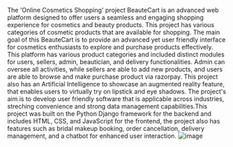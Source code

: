The 'Online Cosmetics Shopping' project BeauteCart is an advanced web platform designed to offer users a seamless and engaging shopping experience for cosmetics and beauty products.
This project has various categories of cosmetic products that are available for shopping. The main goal of this BeauteCart is to provide an advanced yet user friendly interface for 
cosmetics enthusiasts to explore and purchase products effectively. This platform has various product categories and included distinct modules for users, sellers, admin, beautician, 
and delivery functionalities. Admin can oversee all activities, while sellers are able to add new products, and users are able to browse and make purchase product via razorpay. This
project also has an Artificial Intelligence to showcase an augmented reality feature, that enables users to virtually try on lipstick and eye shadows. The project's aim is to develop 
user friendly software that is applicable across industries, streching convenience and strong data management capabilities.This project was built  on the Python Django framework for the
backend and includes HTML, CSS, and JavaScript for the frontend, the project also has features such as bridal makeup booking, order cancellation, delivery management, and a chatbot for
enhanced user interaction.
![image](https://github.com/user-attachments/assets/04208a9e-ef32-4484-822c-bc27260626c8)
